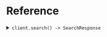 # Reference
<details><summary><code>client.search() -> SearchResponse</code></summary>
<dl>
<dd>

#### 🔌 Usage

<dl>
<dd>

<dl>
<dd>

```java
client.search(
    SearchRequest
        .builder()
        .limit(1)
        .id("id")
        .date("date")
        .deadline(OffsetDateTime.parse("2024-01-15T09:30:00Z"))
        .bytes("bytes")
        .user(
            User
                .builder()
                .name("name")
                .tags(
                    new ArrayList<String>(
                        Arrays.asList("tags", "tags")
                    )
                )
                .build()
        )
        .userList(
            new ArrayList<Optional<User>>(
                Arrays.asList(
                    User
                        .builder()
                        .name("name")
                        .tags(
                            new ArrayList<String>(
                                Arrays.asList("tags", "tags")
                            )
                        )
                        .build()
                )
            )
        )
        .excludeUser(
            new ArrayList<Optional<User>>(
                Arrays.asList(
                    User
                        .builder()
                        .name("name")
                        .tags(
                            new ArrayList<String>(
                                Arrays.asList("tags", "tags")
                            )
                        )
                        .build()
                )
            )
        )
        .filter(
            new ArrayList<Optional<String>>(
                Arrays.asList("filter")
            )
        )
        .neighborRequired(
            SearchRequestNeighborRequired.ofUser(
                User
                    .builder()
                    .name("name")
                    .tags(
                        new ArrayList<String>(
                            Arrays.asList("tags", "tags")
                        )
                    )
                    .build()
            )
        )
        .optionalDeadline(OffsetDateTime.parse("2024-01-15T09:30:00Z"))
        .keyValue(
            new HashMap<String, Optional<String>>() {{
                put("keyValue", Optional.of("keyValue"));
            }}
        )
        .optionalString("optionalString")
        .nestedUser(
            NestedUser
                .builder()
                .name("name")
                .user(
                    User
                        .builder()
                        .name("name")
                        .tags(
                            new ArrayList<String>(
                                Arrays.asList("tags", "tags")
                            )
                        )
                        .build()
                )
                .build()
        )
        .optionalUser(
            User
                .builder()
                .name("name")
                .tags(
                    new ArrayList<String>(
                        Arrays.asList("tags", "tags")
                    )
                )
                .build()
        )
        .neighbor(
            SearchRequestNeighbor.ofUser(
                User
                    .builder()
                    .name("name")
                    .tags(
                        new ArrayList<String>(
                            Arrays.asList("tags", "tags")
                        )
                    )
                    .build()
            )
        )
        .build()
);
```
</dd>
</dl>
</dd>
</dl>

#### ⚙️ Parameters

<dl>
<dd>

<dl>
<dd>

**limit:** `Integer` 
    
</dd>
</dl>

<dl>
<dd>

**id:** `String` 
    
</dd>
</dl>

<dl>
<dd>

**date:** `String` 
    
</dd>
</dl>

<dl>
<dd>

**deadline:** `OffsetDateTime` 
    
</dd>
</dl>

<dl>
<dd>

**bytes:** `String` 
    
</dd>
</dl>

<dl>
<dd>

**user:** `User` 
    
</dd>
</dl>

<dl>
<dd>

**userList:** `Optional<User>` 
    
</dd>
</dl>

<dl>
<dd>

**optionalDeadline:** `Optional<OffsetDateTime>` 
    
</dd>
</dl>

<dl>
<dd>

**keyValue:** `Optional<Map<String, Optional<String>>>` 
    
</dd>
</dl>

<dl>
<dd>

**optionalString:** `Optional<String>` 
    
</dd>
</dl>

<dl>
<dd>

**nestedUser:** `Optional<NestedUser>` 
    
</dd>
</dl>

<dl>
<dd>

**optionalUser:** `Optional<User>` 
    
</dd>
</dl>

<dl>
<dd>

**excludeUser:** `Optional<User>` 
    
</dd>
</dl>

<dl>
<dd>

**filter:** `Optional<String>` 
    
</dd>
</dl>

<dl>
<dd>

**neighbor:** `Optional<SearchRequestNeighbor>` 
    
</dd>
</dl>

<dl>
<dd>

**neighborRequired:** `SearchRequestNeighborRequired` 
    
</dd>
</dl>
</dd>
</dl>


</dd>
</dl>
</details>
